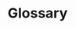 ---
title: Glossary
parent: Research & Knowledge
permalink: /research_and_knowledge/glossary
layout: home
---